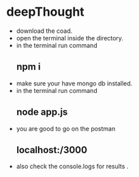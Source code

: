 # deepThought
- download the coad.
- open the terminal inside the directory.
- in the terminal run command     <h2>npm i </h2>
- make sure your have mongo db installed.
- in the terminal run command      <h2>node app.js </h2>
- you are good to go on the postman <h2> localhost:/3000
- also check the console.logs for results .
